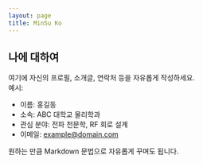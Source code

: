 ```yaml
---
layout: page
title: MinSu Ko
---
```


## 나에 대하여

여기에 자신의 프로필, 소개글, 연락처 등을 자유롭게 작성하세요.  
예시:

- 이름: 홍길동  
- 소속: ABC 대학교 물리학과  
- 관심 분야: 전파 천문학, RF 회로 설계  
- 이메일: example@domain.com  

원하는 만큼 Markdown 문법으로 자유롭게 꾸며도 됩니다.


